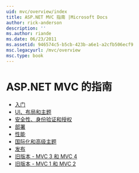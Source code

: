 ```yaml
---
uid: mvc/overview/index
title: ASP.NET MVC 指南 |Microsoft Docs
author: rick-anderson
description: ''
ms.author: riande
ms.date: 06/23/2011
ms.assetid: 946574c5-b5cb-423b-a6e1-a2cfb506ecf9
msc.legacyurl: /mvc/overview
msc.type: book
---
```

<a name="aspnet-mvc-guidance"></a>ASP.NET MVC 的指南
====================
- [入门](getting-started/index.md)
- [UI、布局和主题](views/index.md)
- [安全性、身份验证和授权](security/index.md)
- [部署](deployment/index.md)
- [性能](performance/index.md)
- [国际化和高级主题](advanced/index.md)
- [发布](releases/index.md)
- [旧版本 - MVC 3 和 MVC 4](older-versions/index.md)
- [旧版本 - MVC 1 和 MVC 2](older-versions-1/index.md)
